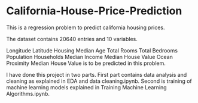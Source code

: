 # California-House-Price-Prediction
This is a regression problem to predict california housing prices.

The dataset contains 20640 entries and 10 variables.

Longitude
Latitude
Housing Median Age
Total Rooms
Total Bedrooms
Population
Households
Median Income
Median House Value
Ocean Proximity
Median House Value is to be predicted in this problem.

I have done this project in two parts. First part contains data analysis and cleaning as explained in EDA and data cleaning.ipynb. Second is training of machine learning models explained in Training Machine Learning Algorithms.ipynb.
